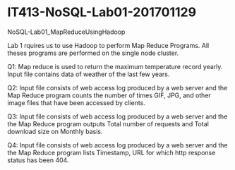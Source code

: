 # IT413-NoSQL-Lab01-201701129
 NoSQL-Lab01_MapReduceUsingHadoop

Lab 1 rquires us to use Hadoop to perform Map Reduce Programs. All theses programs are performed on the single node cluster.

Q1: Map reduce is used to return the maximum temperature record yearly. Input file contains data of weather of the last few years.

Q2: Input file consists of web access log produced by a web server and the Map Reduce program counts the number of times GIF, JPG, and other image files that have been accessed by clients.

Q3: Input file consists of web access log produced by a web server and the the Map Reduce program outputs Total number of requests and Total download size on Monthly basis.

Q4: Input file consists of web access log produced by a web server and the the Map Reduce program lists Timestamp, URL for which http response status has been 404.
